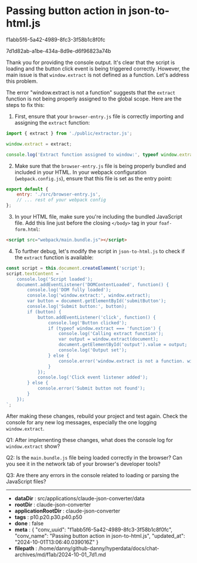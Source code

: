 # Passing button action in json-to-html.js

f1abb5f6-5a42-4989-8fc3-3f58b1c8f0fc

7d1d82ab-a1be-434a-8d9e-d6f96823a74b

 Thank you for providing the console output. It's clear that the script is loading and the button click event is being triggered correctly. However, the main issue is that `window.extract` is not defined as a function. Let's address this problem.

The error "window.extract is not a function" suggests that the `extract` function is not being properly assigned to the global scope. Here are the steps to fix this:

1. First, ensure that your `browser-entry.js` file is correctly importing and assigning the `extract` function:

```javascript
import { extract } from './public/extractor.js';

window.extract = extract;

console.log('Extract function assigned to window:', typeof window.extract);
```

2. Make sure that the `browser-entry.js` file is being properly bundled and included in your HTML. In your webpack configuration (`webpack.config.js`), ensure that this file is set as the entry point:

```javascript
export default {
    entry: './src/browser-entry.js',
    // ... rest of your webpack config
};
```

3. In your HTML file, make sure you're including the bundled JavaScript file. Add this line just before the closing `</body>` tag in your `foaf-form.html`:

```html
<script src="webpack/main.bundle.js"></script>
```

4. To further debug, let's modify the script in `json-to-html.js` to check if the `extract` function is available:

```javascript
const script = this.document.createElement('script');
script.textContent = `
    console.log('Script loaded');
    document.addEventListener('DOMContentLoaded', function() {
        console.log('DOM fully loaded');
        console.log('window.extract:', window.extract);
        var button = document.getElementById('submitButton');
        console.log('Submit button:', button);
        if (button) {
            button.addEventListener('click', function() {
                console.log('Button clicked');
                if (typeof window.extract === 'function') {
                    console.log('Calling extract function');
                    var output = window.extract(document);
                    document.getElementById('output').value = output;
                    console.log('Output set');
                } else {
                    console.error('window.extract is not a function. window.extract:', window.extract);
                }
            });
            console.log('Click event listener added');
        } else {
            console.error('Submit button not found');
        }
    });
`;
```

After making these changes, rebuild your project and test again. Check the console for any new log messages, especially the one logging `window.extract`.

Q1: After implementing these changes, what does the console log for `window.extract` show?

Q2: Is the `main.bundle.js` file being loaded correctly in the browser? Can you see it in the network tab of your browser's developer tools?

Q3: Are there any errors in the console related to loading or parsing the JavaScript files?

---

* **dataDir** : src/applications/claude-json-converter/data
* **rootDir** : claude-json-converter
* **applicationRootDir** : claude-json-converter
* **tags** : p10.p20.p30.p40.p50
* **done** : false
* **meta** : {
  "conv_uuid": "f1abb5f6-5a42-4989-8fc3-3f58b1c8f0fc",
  "conv_name": "Passing button action in json-to-html.js",
  "updated_at": "2024-10-01T13:06:40.039016Z"
}
* **filepath** : /home/danny/github-danny/hyperdata/docs/chat-archives/md/f1ab/2024-10-01_7d1.md